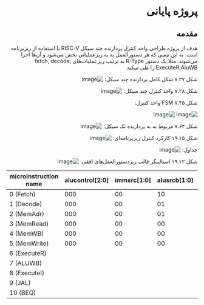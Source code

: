 
<div dir="rtl">

# پروژه پایانی

## مقدمه
هدف از پروژه طراحی واحد کنترل پردازنده چند سیکل RISC-V با استفاده از ریزبرنامه است. به این معنی که هر دستورالعمل به به ریزعملیاتی بخش می‌شود و آن‌ها اجرا می‌شوند. مثلا یک دستور R-Type به ترتیب ریزعملیات‌های fetch, decode, ExecuteR,AluWB را طی میکند.


شکل ۷.۲۷ شکل کامل پردازنده چند سیکل:
![image](https://github.com/Amirhosseinbayat/ComputerArchitecture-Course/assets/77579794/af68b3a4-5dc4-450a-86bb-c08271573103)

شکل ۷.۲۸ واحد کنترل چند سیکل: 
![image](https://github.com/Amirhosseinbayat/ComputerArchitecture-Course/assets/77579794/e4f673ab-4351-4f8e-b452-59e4e0f9703e)


شکل ۷.۴۵ FSM واحد کنترل:

![image](https://github.com/Amirhosseinbayat/ComputerArchitecture-Course/assets/77579794/73fca2a6-e5c1-46c5-ad43-7a77ed286151)
![image](https://github.com/Amirhosseinbayat/ComputerArchitecture-Course/assets/77579794/4f895490-f93e-412c-acae-77abd7da332a)

شکل ۷.۶۳ مربوط به به پردازنده تک سیکل:
![image](https://github.com/Amirhosseinbayat/ComputerArchitecture-Course/assets/77579794/55f267a7-2a48-4516-a4e9-4495cea652b5)

شکل ۱۹.۱۵ کارکرد کنترل ریزبرنامه‌ای:
![image](https://github.com/Amirhosseinbayat/ComputerArchitecture-Course/assets/77579794/c426f468-eaa9-4b93-8641-28b97e7d6875)

جداول:
![image](https://github.com/Amirhosseinbayat/ComputerArchitecture-Course/assets/77579794/3461312f-a874-4e48-8e8c-febec3853a49)

شکل ۱۹.۱۲ استالینگز قالب ریزدستورالعمل‌های افقی:
![image](https://github.com/Amirhosseinbayat/ComputerArchitecture-Course/assets/77579794/961ef9dc-c469-4548-a58e-9b160e899ee3)


</div>

<div dir="ltr">  

| microinstruction name | alucontrol[2:0] | immsrc[1:0] | alusrcb[1:0]| alusrca[1:0] | resultsrc[1:0] | adrsrc | irwrite | memwrite | regwrite | pcwrite | partial CW |
| ---                   |            ---  |      ---    |     ---     |         ---  |           ---  |    --- |      ---| ---      |     ---  |    ---  |    ---     |
| 0 (Fetch)             |      000        |   00        |     10      |   00         |       10       |    0   |    1    |    0     |   0      |   1     |            | 
| 1 (Decode)            |      000        |   00        |     01      |   01         |       00       |    0   |    0    |    0     |   0      |   0     |            |
| 2 (MemAdr)            |      000        |   00        |01           |10            |       00       | 0      | 0       | 0        | 0        |   0     |            |
| 3 (MemRead)           |      000        |   00        |00           |            00| 00             | 1      | 0       | 0        | 0        |   0     |            |
| 4 (MemWB)             |      000        |   00        | 00          |00            | 01             | 0      | 0       | 0        | 1        |   0     |            |
| 5 (MemWrite)          |      000        |   00        | 00          |00            | 00             |1       | 0       | 1        | 0        |   0     |            |
| 6 (ExecuteR)          |              |           |           |            |              |       |        |         |         |        |            |
| 7 (ALUWB)             |              |           |           |            |              |       |        |         |         |        |            |
| 8 (ExecuteI)          |              |           |           |            |              |       |        |         |         |        |            |
| 9 (JAL)               |              |           |           |            |              |       |        |         |         |        |            |
| 10 (BEQ)              |              |           |           |            |              |       |        |         |         |        |            |
  
</div>
